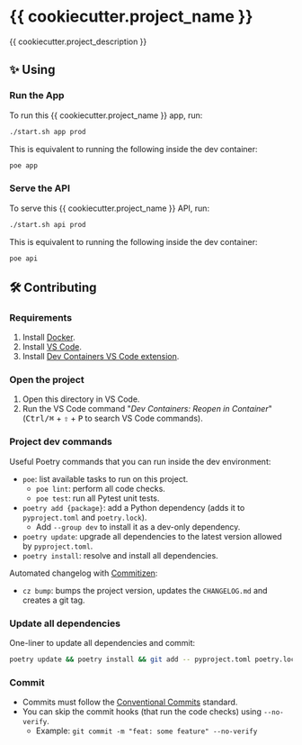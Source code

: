 # {{ cookiecutter.project_name }}

{{ cookiecutter.project_description }}

## ✨ Using

### Run the App

To run this {{ cookiecutter.project_name }} app, run:

```sh
./start.sh app prod
```

This is equivalent to running the following inside the dev container:

```sh
poe app
```

### Serve the API

To serve this {{ cookiecutter.project_name }} API, run:

```sh
./start.sh api prod
```

This is equivalent to running the following inside the dev container:

```sh
poe api
```

## 🛠 Contributing

### Requirements

1. Install [Docker](https://docs.docker.com/).
2. Install [VS Code](https://code.visualstudio.com/).
3. Install [Dev Containers VS Code extension](https://marketplace.visualstudio.com/items?itemName=ms-vscode-remote.remote-containers).

### Open the project

1. Open this directory in VS Code.
2. Run the VS Code command "_Dev Containers: Reopen in Container_" (<kbd>Ctrl/⌘</kbd> + <kbd>⇧</kbd> + <kbd>P</kbd> to search VS Code commands).

### Project dev commands

Useful Poetry commands that you can run inside the dev environment:

- `poe`: list available tasks to run on this project.
    - `poe lint`: perform all code checks.
    - `poe test`: run all Pytest unit tests.
- `poetry add {package}`: add a Python dependency (adds it to `pyproject.toml` and `poetry.lock`).
    - Add `--group dev` to install it as a dev-only dependency.
- `poetry update`: upgrade all dependencies to the latest version allowed by `pyproject.toml`.
- `poetry install`: resolve and install all dependencies.

Automated changelog with [Commitizen](https://github.com/commitizen-tools/commitizen):

- `cz bump`: bumps the project version, updates the `CHANGELOG.md` and creates a git tag.

### Update all dependencies

One-liner to update all dependencies and commit:

```sh
poetry update && poetry install && git add -- pyproject.toml poetry.lock && git commit -m "chore(deps): update"
```

### Commit

- Commits must follow the [Conventional Commits](https://www.conventionalcommits.org/) standard.
- You can skip the commit hooks (that run the code checks) using `--no-verify`.
    - Example: `git commit -m "feat: some feature" --no-verify`
